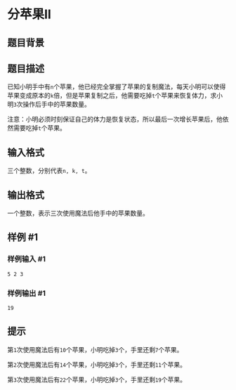 # 分苹果II

## 题目背景

## 题目描述

已知小明手中有`n`个苹果，他已经完全掌握了苹果的复制魔法，每天小明可以使得苹果变成原本的`k`倍，但是苹果复制之后，他需要吃掉`t`个苹果来恢复体力，求小明`3`次操作后手中的苹果数量。

注意：小明必须时刻保证自己的体力是恢复状态，所以最后一次增长苹果后，他依然需要吃掉`t`个苹果。

## 输入格式

三个整数，分别代表`n, k, t`。

## 输出格式

一个整数，表示三次使用魔法后他手中的苹果数量。

## 样例 #1

### 样例输入 #1

```
5 2 3
```

### 样例输出 #1

```
19
```

## 提示

第`1`次使用魔法后有`10`个苹果，小明吃掉`3`个，手里还剩`7`个苹果。

第`2`次使用魔法后有`14`个苹果，小明吃掉`3`个，手里还剩`11`个苹果。

第`3`次使用魔法后有`22`个苹果，小明吃掉`3`个，手里还剩`19`个苹果。